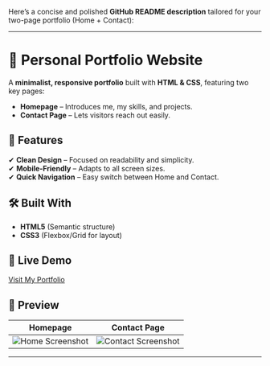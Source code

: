 
Here’s a concise and polished **GitHub README description** tailored for your two-page portfolio (Home + Contact):  

---  

# 🌟 Personal Portfolio Website  

A **minimalist, responsive portfolio** built with **HTML & CSS**, featuring two key pages:  
- **Homepage** – Introduces me, my skills, and projects.  
- **Contact Page** – Lets visitors reach out easily.  

## 🚀 Features  
✔ **Clean Design** – Focused on readability and simplicity.  
✔ **Mobile-Friendly** – Adapts to all screen sizes.  
✔ **Quick Navigation** – Easy switch between Home and Contact.  

## 🛠️ Built With  
- **HTML5** (Semantic structure)  
- **CSS3** (Flexbox/Grid for layout)  

## 🔗 Live Demo  
[Visit My Portfolio](Your-Deployed-Link-Here)  

## 📸 Preview  
| Homepage | Contact Page |  
|----------|-------------|  
| ![Home Screenshot](home-screenshot-url) | ![Contact Screenshot](contact-screenshot-url) |  

---  
